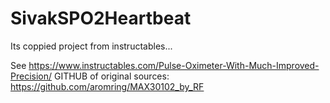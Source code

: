 # SivakSPO2Heartbeat
Its coppied project from instructables...

See https://www.instructables.com/Pulse-Oximeter-With-Much-Improved-Precision/
GITHUB of original sources: https://github.com/aromring/MAX30102_by_RF


